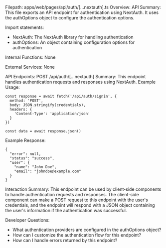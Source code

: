 Filepath: apps/web/pages/api/auth/[...nextauth].ts
Overview: API Summary:
This file exports an API endpoint for authentication using NextAuth. It uses the authOptions object to configure the authentication options.

Import statements:
- NextAuth: The NextAuth library for handling authentication
- authOptions: An object containing configuration options for authentication

Internal Functions:
None

External Services:
None

API Endpoints:
POST /api/auth/[...nextauth]
Summary: This endpoint handles authentication requests and responses using NextAuth.
Example Usage:
```
const response = await fetch('/api/auth/signin', {
  method: 'POST',
  body: JSON.stringify(credentials),
  headers: {
    'Content-Type': 'application/json'
  }
})

const data = await response.json()
```

Example Response:
```
{
  "error": null,
  "status": "success",
  "user": {
    "name": "John Doe",
    "email": "johndoe@example.com"
  }
}
```

Interaction Summary:
This endpoint can be used by client-side components to handle authentication requests and responses. The client-side component can make a POST request to this endpoint with the user's credentials, and the endpoint will respond with a JSON object containing the user's information if the authentication was successful.

Developer Questions:
- What authentication providers are configured in the authOptions object?
- How can I customize the authentication flow for this endpoint?
- How can I handle errors returned by this endpoint?

